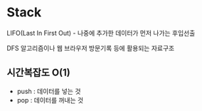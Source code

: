 # Stack

LIFO(Last In First Out) - 나중에 추가한 데이터가 먼저 나가는 후입선출

DFS 알고리즘이나 웹 브라우저 방문기록 등에 활용되는 자료구조


## 시간복잡도 O(1)
- push : 데이터를 넣는 것
- pop : 데이터를 꺼내는 것
